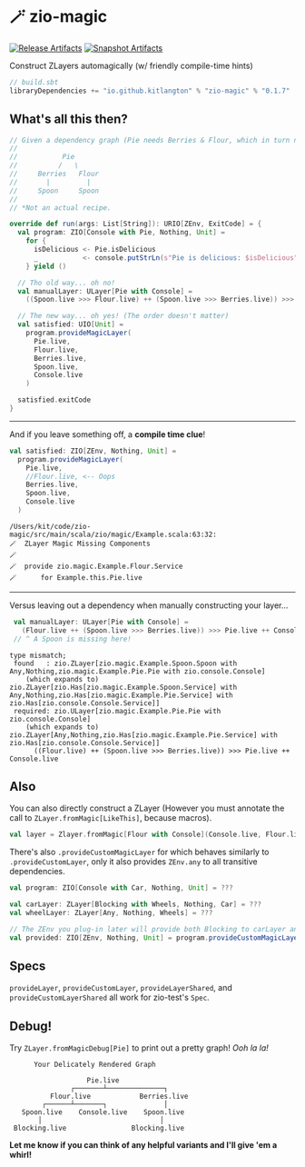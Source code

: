 # 🪄 zio-magic

[![Release Artifacts][Badge-SonatypeReleases]][Link-SonatypeReleases]
[![Snapshot Artifacts][Badge-SonatypeSnapshots]][Link-SonatypeSnapshots]

Construct ZLayers automagically (w/ friendly compile-time hints) 

```sbt
// build.sbt
libraryDependencies += "io.github.kitlangton" % "zio-magic" % "0.1.7"
```

## What's all this then?

```scala
// Given a dependency graph (Pie needs Berries & Flour, which in turn need Spoon)*
//
//           Pie
//          /   \
//     Berries   Flour
//       |         |
//     Spoon     Spoon
//
// *Not an actual recipe.

override def run(args: List[String]): URIO[ZEnv, ExitCode] = {
  val program: ZIO[Console with Pie, Nothing, Unit] =
    for {
      isDelicious <- Pie.isDelicious
      _           <- console.putStrLn(s"Pie is delicious: $isDelicious")
    } yield ()

  // Tho old way... oh no!
  val manualLayer: ULayer[Pie with Console] =
    ((Spoon.live >>> Flour.live) ++ (Spoon.live >>> Berries.live)) >>> Pie.live ++ Console.live

  // The new way... oh yes! (The order doesn't matter)
  val satisfied: UIO[Unit] =
    program.provideMagicLayer(
      Pie.live,
      Flour.live,
      Berries.live,
      Spoon.live,
      Console.live
    )

  satisfied.exitCode
}
```

---- 

And if you leave something off, a **compile time clue**!

```scala
val satisfied: ZIO[ZEnv, Nothing, Unit] =
  program.provideMagicLayer(
    Pie.live,
    //Flour.live, <-- Oops
    Berries.live,
    Spoon.live,
    Console.live
  )
```

```shell
/Users/kit/code/zio-magic/src/main/scala/zio/magic/Example.scala:63:32:
🪄  ZLayer Magic Missing Components
🪄
🪄  provide zio.magic.Example.Flour.Service
🪄      for Example.this.Pie.live
```

----
Versus leaving out a dependency when manually constructing your layer...

```scala
 val manualLayer: ULayer[Pie with Console] =
   (Flour.live ++ (Spoon.live >>> Berries.live)) >>> Pie.live ++ Console.live
 // ^ A Spoon is missing here! 
```

```shell
type mismatch;
 found   : zio.ZLayer[zio.magic.Example.Spoon.Spoon with Any,Nothing,zio.magic.Example.Pie.Pie with zio.console.Console]
    (which expands to)  zio.ZLayer[zio.Has[zio.magic.Example.Spoon.Service] with Any,Nothing,zio.Has[zio.magic.Example.Pie.Service] with zio.Has[zio.console.Console.Service]]
 required: zio.ULayer[zio.magic.Example.Pie.Pie with zio.console.Console]
    (which expands to)  zio.ZLayer[Any,Nothing,zio.Has[zio.magic.Example.Pie.Service] with zio.Has[zio.console.Console.Service]]
      ((Flour.live) ++ (Spoon.live >>> Berries.live)) >>> Pie.live ++ Console.live
```

## Also

You can also directly construct a ZLayer (However you must annotate the call to `ZLayer.fromMagic[LikeThis]`, because macros).

```scala
val layer = Zlayer.fromMagic[Flour with Console](Console.live, Flour.live, Spoon.live)
```

There's also `.provideCustomMagicLayer` for which behaves similarly to `.provideCustomLayer`, only it also provides `ZEnv.any` to all transitive dependencies.

```scala
val program: ZIO[Console with Car, Nothing, Unit] = ???

val carLayer: ZLayer[Blocking with Wheels, Nothing, Car] = ???
val wheelLayer: ZLayer[Any, Nothing, Wheels] = ???

// The ZEnv you plug-in later will provide both Blocking to carLayer and Console to the program
val provided: ZIO[ZEnv, Nothing, Unit] = program.provideCustomMagicLayer(carLayer, wheelLayer)
```

## Specs

`provideLayer`, `provideCustomLayer`, `provideLayerShared`, and `provideCustomLayerShared` all work for zio-test's `Spec`. 

## Debug!

Try `ZLayer.fromMagicDebug[Pie]` to print out a pretty graph! _Ooh la la!_

```shell
      Your Delicately Rendered Graph

                   Pie.live                   
               ┌───────┴──────────────┐       
          Flour.live            Berries.live  
        ┌──────┴───────┐              │       
   Spoon.live    Console.live    Spoon.live   
       │                             │       
 Blocking.live                Blocking.live 
```

**Let me know if you can think of any helpful variants and I'll give 'em a whirl!**

[Badge-SonatypeReleases]: https://img.shields.io/nexus/r/https/oss.sonatype.org/io.github.kitlangton/zio-magic_2.13.svg "Sonatype Releases"
[Badge-SonatypeSnapshots]: https://img.shields.io/nexus/s/https/oss.sonatype.org/io.github.kitlangton/zio-magic_2.13.svg "Sonatype Snapshots"
[Link-SonatypeSnapshots]: https://oss.sonatype.org/content/repositories/snapshots/io/github/kitlangton/zio-magic_2.13/ "Sonatype Snapshots"
[Link-SonatypeReleases]: https://oss.sonatype.org/content/repositories/releases/io/github/kitlangton/zio-magic_2.13/ "Sonatype Releases"

